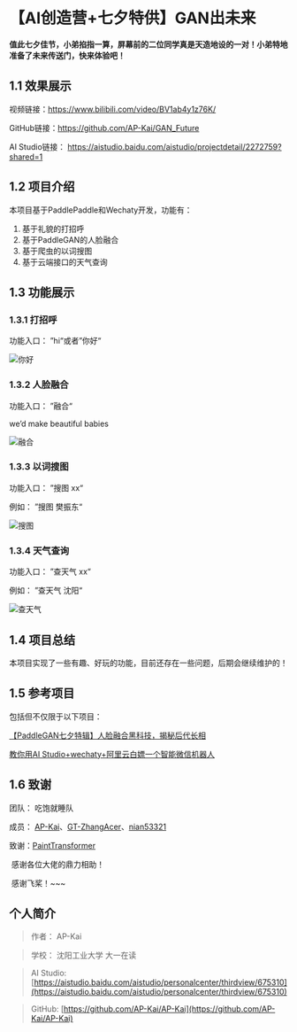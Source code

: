 # 【AI创造营+七夕特供】GAN出未来

**值此七夕佳节，小弟掐指一算，屏幕前的二位同学真是天造地设的一对！小弟特地准备了未来传送门，快来体验吧！**

## 1.1 效果展示

视频链接：https://www.bilibili.com/video/BV1ab4y1z76K/

GitHub链接：https://github.com/AP-Kai/GAN_Future

AI Studio链接： https://aistudio.baidu.com/aistudio/projectdetail/2272759?shared=1

## 1.2 项目介绍

本项目基于PaddlePaddle和Wechaty开发，功能有：

1. 基于礼貌的打招呼
2. 基于PaddleGAN的人脸融合
3. 基于爬虫的以词搜图
4. 基于云端接口的天气查询

## 1.3 功能展示

### 1.3.1 打招呼

功能入口： ”hi“或者”你好“

![你好](https://user-images.githubusercontent.com/77101860/128918442-e965a6db-4677-480b-a3bb-2da1c465ceea.png)


### 1.3.2 人脸融合

功能入口： ”融合“

we’d make beautiful babies

![融合](https://user-images.githubusercontent.com/77101860/128918484-97691b8d-df27-41c2-959b-549d7fef46c2.png)


### 1.3.3 以词搜图

功能入口： ”搜图 xx“

例如： ”搜图 樊振东“

![搜图](https://user-images.githubusercontent.com/77101860/128918503-4fe08af8-b175-42a8-87b0-60218e63f33e.png)


### 1.3.4 天气查询

功能入口： ”查天气 xx“

例如： ”查天气 沈阳“

![查天气](https://user-images.githubusercontent.com/77101860/128918527-e848968e-2789-4a08-bbbc-ee093896ff58.png)


## 1.4 项目总结

本项目实现了一些有趣、好玩的功能，目前还存在一些问题，后期会继续维护的！

## 1.5 参考项目

包括但不仅限于以下项目：

[【PaddleGAN七夕特辑】人脸融合黑科技，揭秘后代长相](https://aistudio.baidu.com/aistudio/projectdetail/2254031?channelType=0&channel=0)

[教你用AI Studio+wechaty+阿里云白嫖一个智能微信机器人](https://aistudio.baidu.com/aistudio/projectdetail/1836012?channelType=0&channel=0)

## 1.6 致谢

团队： 吃饱就睡队

成员： [AP-Kai](https://aistudio.baidu.com/aistudio/personalcenter/thirdview/675310)、[GT-ZhangAcer](https://aistudio.baidu.com/aistudio/personalcenter/thirdview/29724)、[nian53321](https://aistudio.baidu.com/aistudio/personalcenter/thirdview/724244)

致谢：[PaintTransformer](https://github.com/wzmsltw/PaintTransformer)

​			感谢各位大佬的鼎力相助！

​			感谢飞桨！~~~

## 个人简介

> 作者： AP-Kai 

> 学校： 沈阳工业大学 大一在读

> AI Studio: [https://aistudio.baidu.com/aistudio/personalcenter/thirdview/675310](https://aistudio.baidu.com/aistudio/personalcenter/thirdview/675310)

> GitHub: [https://github.com/AP-Kai/AP-Kai](https://github.com/AP-Kai/AP-Kai)



